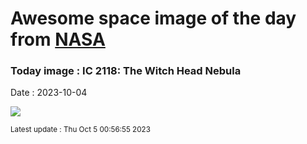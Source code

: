 
# Awesome space image of the day from [NASA](https://api.nasa.gov/)

### Today image : IC 2118: The Witch Head Nebula
Date : 2023-10-04

![](https://apod.nasa.gov/apod/image/2310/WitchHead_Alharbi_1080.jpg)

<small>Latest update : Thu Oct  5 00:56:55 2023</small>
        